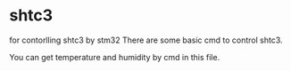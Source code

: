 # shtc3
for contorlling shtc3 by stm32
There are some basic cmd to control shtc3.

You can get temperature and humidity by cmd in this file.
